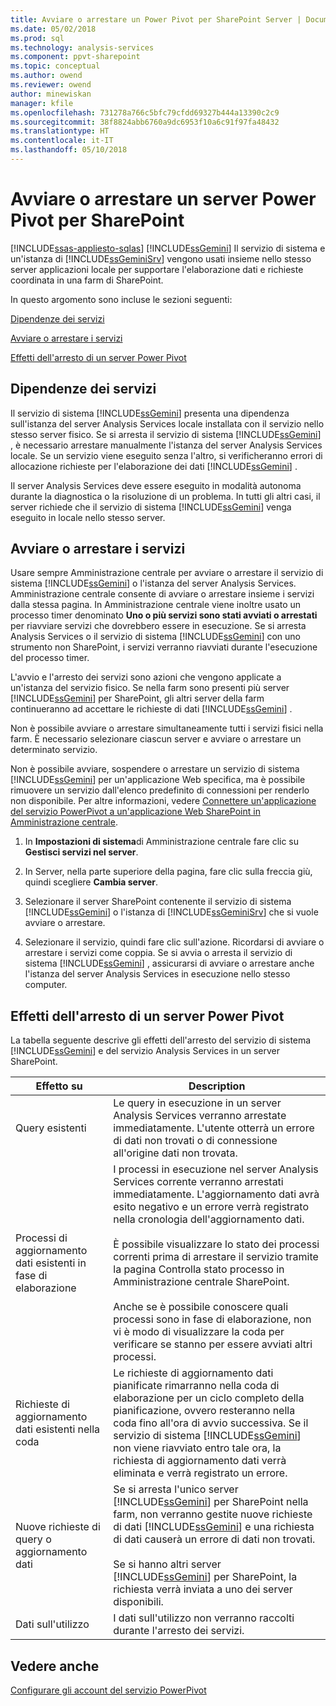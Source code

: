 ```yaml
---
title: Avviare o arrestare un Power Pivot per SharePoint Server | Documenti Microsoft
ms.date: 05/02/2018
ms.prod: sql
ms.technology: analysis-services
ms.component: ppvt-sharepoint
ms.topic: conceptual
ms.author: owend
ms.reviewer: owend
author: minewiskan
manager: kfile
ms.openlocfilehash: 731278a766c5bfc79cfdd69327b444a13390c2c9
ms.sourcegitcommit: 38f8824abb6760a9dc6953f10a6c91f97fa48432
ms.translationtype: HT
ms.contentlocale: it-IT
ms.lasthandoff: 05/10/2018
---
```

# <a name="start-or-stop-a-power-pivot-for-sharepoint-server"></a>Avviare o arrestare un server Power Pivot per SharePoint
[!INCLUDE[ssas-appliesto-sqlas](../../includes/ssas-appliesto-sqlas.md)]
  [!INCLUDE[ssGemini](../../includes/ssgemini-md.md)] Il servizio di sistema e un'istanza di [!INCLUDE[ssGeminiSrv](../../includes/ssgeminisrv-md.md)] vengono usati insieme nello stesso server applicazioni locale per supportare l'elaborazione dati e richieste coordinata in una farm di SharePoint.  
  
 In questo argomento sono incluse le sezioni seguenti:  
  
 [Dipendenze dei servizi](#dependencies)  
  
 [Avviare o arrestare i servizi](#startstop)  
  
 [Effetti dell'arresto di un server Power Pivot](#effects)  
  
##  <a name="dependencies"></a> Dipendenze dei servizi  
 Il servizio di sistema [!INCLUDE[ssGemini](../../includes/ssgemini-md.md)] presenta una dipendenza sull'istanza del server Analysis Services locale installata con il servizio nello stesso server fisico. Se si arresta il servizio di sistema [!INCLUDE[ssGemini](../../includes/ssgemini-md.md)] , è necessario arrestare manualmente l'istanza del server Analysis Services locale. Se un servizio viene eseguito senza l'altro, si verificheranno errori di allocazione richieste per l'elaborazione dei dati [!INCLUDE[ssGemini](../../includes/ssgemini-md.md)] .  
  
 Il server Analysis Services deve essere eseguito in modalità autonoma durante la diagnostica o la risoluzione di un problema. In tutti gli altri casi, il server richiede che il servizio di sistema [!INCLUDE[ssGemini](../../includes/ssgemini-md.md)] venga eseguito in locale nello stesso server.  
  
##  <a name="startstop"></a> Avviare o arrestare i servizi  
 Usare sempre Amministrazione centrale per avviare o arrestare il servizio di sistema [!INCLUDE[ssGemini](../../includes/ssgemini-md.md)] o l'istanza del server Analysis Services. Amministrazione centrale consente di avviare o arrestare insieme i servizi dalla stessa pagina. In Amministrazione centrale viene inoltre usato un processo timer denominato **Uno o più servizi sono stati avviati o arrestati** per riavviare servizi che dovrebbero essere in esecuzione. Se si arresta Analysis Services o il servizio di sistema [!INCLUDE[ssGemini](../../includes/ssgemini-md.md)] con uno strumento non SharePoint, i servizi verranno riavviati durante l'esecuzione del processo timer.  
  
 L'avvio e l'arresto dei servizi sono azioni che vengono applicate a un'istanza del servizio fisico. Se nella farm sono presenti più server [!INCLUDE[ssGemini](../../includes/ssgemini-md.md)] per SharePoint, gli altri server della farm continueranno ad accettare le richieste di dati [!INCLUDE[ssGemini](../../includes/ssgemini-md.md)] .  
  
 Non è possibile avviare o arrestare simultaneamente tutti i servizi fisici nella farm. È necessario selezionare ciascun server e avviare o arrestare un determinato servizio.  
  
 Non è possibile avviare, sospendere o arrestare un servizio di sistema [!INCLUDE[ssGemini](../../includes/ssgemini-md.md)] per un'applicazione Web specifica, ma è possibile rimuovere un servizio dall'elenco predefinito di connessioni per renderlo non disponibile. Per altre informazioni, vedere [Connettere un'applicazione del servizio PowerPivot a un'applicazione Web SharePoint in Amministrazione centrale](../../analysis-services/power-pivot-sharepoint/connect-power-pivot-service-app-to-sharepoint-web-app-in-ca.md).  
  
1.  In **Impostazioni di sistema**di Amministrazione centrale fare clic su **Gestisci servizi nel server**.  
  
2.  In Server, nella parte superiore della pagina, fare clic sulla freccia giù, quindi scegliere **Cambia server**.  
  
3.  Selezionare il server SharePoint contenente il servizio di sistema [!INCLUDE[ssGemini](../../includes/ssgemini-md.md)] o l'istanza di [!INCLUDE[ssGeminiSrv](../../includes/ssgeminisrv-md.md)] che si vuole avviare o arrestare.  
  
4.  Selezionare il servizio, quindi fare clic sull'azione. Ricordarsi di avviare o arrestare i servizi come coppia. Se si avvia o arresta il servizio di sistema [!INCLUDE[ssGemini](../../includes/ssgemini-md.md)] , assicurarsi di avviare o arrestare anche l'istanza del server Analysis Services in esecuzione nello stesso computer.  
  
##  <a name="effects"></a> Effetti dell'arresto di un server Power Pivot  
 La tabella seguente descrive gli effetti dell'arresto del servizio di sistema [!INCLUDE[ssGemini](../../includes/ssgemini-md.md)] e del servizio Analysis Services in un server SharePoint.  
  
|Effetto su|Description|  
|---------------|-----------------|  
|Query esistenti|Le query in esecuzione in un server Analysis Services verranno arrestate immediatamente. L'utente otterrà un errore di dati non trovati o di connessione all'origine dati non trovata.|  
|Processi di aggiornamento dati esistenti in fase di elaborazione|I processi in esecuzione nel server Analysis Services corrente verranno arrestati immediatamente. L'aggiornamento dati avrà esito negativo e un errore verrà registrato nella cronologia dell'aggiornamento dati.<br /><br /> È possibile visualizzare lo stato dei processi correnti prima di arrestare il servizio tramite la pagina Controlla stato processo in Amministrazione centrale SharePoint.<br /><br /> Anche se è possibile conoscere quali processi sono in fase di elaborazione, non vi è modo di visualizzare la coda per verificare se stanno per essere avviati altri processi.|  
|Richieste di aggiornamento dati esistenti nella coda|Le richieste di aggiornamento dati pianificate rimarranno nella coda di elaborazione per un ciclo completo della pianificazione, ovvero resteranno nella coda fino all'ora di avvio successiva. Se il servizio di sistema [!INCLUDE[ssGemini](../../includes/ssgemini-md.md)] non viene riavviato entro tale ora, la richiesta di aggiornamento dati verrà eliminata e verrà registrato un errore.|  
|Nuove richieste di query o aggiornamento dati|Se si arresta l'unico server [!INCLUDE[ssGemini](../../includes/ssgemini-md.md)] per SharePoint nella farm, non verranno gestite nuove richieste di dati [!INCLUDE[ssGemini](../../includes/ssgemini-md.md)] e una richiesta di dati causerà un errore di dati non trovati.<br /><br /> Se si hanno altri server [!INCLUDE[ssGemini](../../includes/ssgemini-md.md)] per SharePoint, la richiesta verrà inviata a uno dei server disponibili.|  
|Dati sull'utilizzo|I dati sull'utilizzo non verranno raccolti durante l'arresto dei servizi.|  
  
## <a name="see-also"></a>Vedere anche  
 [Configurare gli account del servizio PowerPivot](../../analysis-services/power-pivot-sharepoint/configure-power-pivot-service-accounts.md)  
  
  
